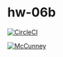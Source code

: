 # hw-06b

[![CircleCI](https://circleci.com/gh/McCunney/SSW567.svg?style=shield&branch=main)](https://circleci.com/gh/McCunney/SSW567)

[![McCunney](https://circleci.com/gh/McCunney/hw-06b.svg?style=svg)](https://app.circleci.com/pipelines/github/McCunney/hw-06b?branch=main&filter=all)
